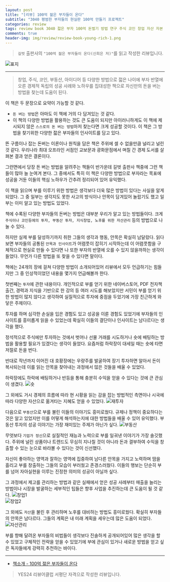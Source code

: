 ```yaml
---  
layout: post  
title: "[리뷰] 100억 젊은 부자들이 온다"  
subtitle: "3040 평범한 부자들의 현실판 100억 만들기 프로젝트"  
categories: review  
tags: review book 3040 젋은 부자 100억 돈벌기 방법 연구 주식 코인 창업 자산 자본 투자 쇼핑몰 부동산 파이프라인 자본주의  
comments: true  
header-img: img/review/review-book-young-rich-1.png
---  
```

  
> `길벗` 출판사의 `"100억 젊은 부자들이 온다(신희은 저)"`를 읽고 작성한 리뷰입니다.  

![표지](https://theorydb.github.io/assets/img/review/review-book-young-rich-1.png)  

---

> 창업, 주식, 코인, 부동산, 아이디어 등 다양한 방법으로 젋은 나이에 부자 반열에 오른 경제적 독립의 성공 사례와 노하우를 집대성한 책으로 자신만의 돈을 버는 방법을 찾는데 도움이 된다.

이 책은 두 문장으로 요약이 가능할 것 같다.
* `돈 버는 방법`은 아마도 이 책에 거의 다 담겨있는 것 같다.  
* 이 책의 다양한 방법을 활용하는 것도 큰 도움이 되지만 아이러니하게도 이 책에 제시되지 않은 `스스로의 돈 버는 방법`마저 찾는다면 크게 성공할 것이다. 이 책은 그 방법을 찾기위한 다양한 젋은 부자들의 인사이트를 담고 있다.

뜬 구름이나 잡는 돈버는 이론이나 원칙을 담은 책은 주위에 셀 수 없을만큼 널리고 널린 것 같다. 우리나라 최대 오프라인 서점인 교보문과 광화문점에서 며칠 간 경제 도서를 살펴본 결과 얻은 결론이다.

그런면에서 당장 돈 버는 방법을 알려주는 책들이 반가운데 길벗 출판사 책중에 그런 책들이 많아 늘 눈여겨 본다. 그 중에서도 특히 이 책은 다양한 방법으로 부자라는 목표에 성공을 거둔 이들의 핵심 노하우가 간추려 정리되어 있어 유익했다.

이 책을 읽으며 부를 이루기 위한 방법은 생각보다 더욱 많은 방법이 있다는 사실을 알게 되었다. 그 중 일부는 생각지도 못한 사고의 방식이나 안목이 담겨있어 놀랍기도 했고 일부는 이미 알고 있는 방법도 있었다.

책에 수록된 다양한 부자들의 돈버는 방법은 대부분 우리가 알고 있는 방법들이다. 크게 `주식이나 코인등에의 투자, 부동산 투자, 지식창업, 노후를 위한 자산관리` 등의 방법으로 나눌 수 있다.

하지만 실제 부를 달성하기까지 취한 그들의 생각과 행동, 안목은 확실히 남달랐다. 읽다보면 부자들의 공통된 `안목과 인사이트`가 어렴풋이 잡히기 시작하는데 이 어렴풋함을 구체적으로 현실로 만들 수 있다면 나 또한 부자의 반열에 오를 수 있지 않을까하는 생각이 들었다. 무언가 다른 방법을 또 찾을 수 있다면 말이다.

책에는 24개의 장에 걸쳐 다양한 방법이 소개되어있어 리뷰에서 모두 언급하기는 힘들지만 그 중 인상적이었던 내용을 몇가지 언급해볼까 한다.

첫번째는 `투자`에 관한 내용이다. 개인적으로 부를 얻기 위한 네이버스토어, PDF 전자책 출간, 경력과 지식을 기반으로 한 강의 등 여러 시도를 해보았지만 서민이 부를 얻기 위한 방법이 많지 않다고 생각하여 실질적으로 투자에 중점을 두었기에 가장 친근하게 와 닿은 주제이다.

투자를 하며 심각한 손실을 입은 경험도 있고 성공을 이룬 경험도 있었기에 부자들의 인사이트를 흥미롭게 읽을 수 있었는데 확실히 이들의 결단이나 인사이트는 남다르다는 생각을 했다. 

정석적으로 주식에만 투자하는 것에서 벗어나 선물 거래를 시도하거나 숏에 배팅하는 방법을 활용할 필요가 있겠다는 생각이 들었다. 요즘처럼 하락장이 대세일 때는 숏에 타면 저절로 돈을 번다.

반대로 작년까지 이어진 대 호황장에는 우량주를 발굴하여 장기 투자하면 알아서 돈이 복사되는데 이를 읽는 안목을 찾아내는 과정에서 많은 것들을 배울 수 있었다.

하락장에도 하락에 배팅하거나 반등을 통해 충분히 수익을 얻을 수 있다는 것에 큰 관심이 생겼다.
![숏](https://theorydb.github.io/assets/img/review/review-book-young-rich-3.png)  

그 외에도 거시 경제의 흐름에 따라 현 시황을 읽는 감을 잡는 방법적인 측면이나 시국에 따라 다양한 자산으로 옮겨타는 지혜도 얻을 수 있었다. 
![재투자](https://theorydb.github.io/assets/img/review/review-book-young-rich-4.png)  

다음으로 `부동산`으로 부를 불린 이들의 이야기도 흥미로웠다. 규제나 정책이 중요하다는 것은 알고 있었지만 이를 어떻게 해석하는지에 대한 방법들을 배울 수 있어 유익했다. 부동산 투자의 성공 이야기는 가장 재미있는 주제가 아닌가 싶다.
![부동산](https://theorydb.github.io/assets/img/review/review-book-young-rich-2.png)  

무엇보다 `기업가 정신`으로 실질적인 재능과 노력으로 부를 일궈낸 이야기가 가장 솔깃했다. 주위에 널린 상품이나 트렌드도 무심히 지나칠 것이 아니라 돈과 결부하여 수익을 창출할 수 있는 눈으로 바라볼 수 있다는 것이 신선했다. 

자신이 좋아하는 영역과 잘하는 영역에 집중하여 남다른 안목을 가지고 노력하며 땀을 흘리고 부를 창출하는 그들의 모습이 부러웠고 존경스러웠다. 이들의 행보는 단순히 부를 넘어 자아실현을 이루는 진정한 의미의 성공이 아닐까 싶다. 

그 과정에서 제고를 관리하는 방법과 같은 실패에서 얻은 성공 사례부터 매출을 늘리는 방법이나 시장을 발굴하는 세부적인 팁들은 향후 사업을 추진하는데 큰 도움이 될 것 같다. 
![창업1](https://theorydb.github.io/assets/img/review/review-book-young-rich-6.png)  
![창업2](https://theorydb.github.io/assets/img/review/review-book-young-rich-7.png)  

그 외에도 `자산`을 불린 후 관리하며 노후를 대비하는 방법도 흥미로웠다. 확실히 부자들의 안목은 남다르다. 그들의 계획은 내 미래 계획을 세우는데 많은 도움이 되었다. 
![자산관리](https://theorydb.github.io/assets/img/review/review-book-young-rich-5.png)  

부를 향해 달려온 부자들의 비법들이 생각보다 진솔하게 공개되어있어 많은 생각을 할 수 있었고 구체적인 전략을 얻을 수 있었기에 부에 관심이 있거나 새로운 방법을 얻고 싶은 독자들에게 강력히 추천하는 바이다.

---

* [책소개 - 100억 젊은 부자들이 온다](http://www.yes24.com/Product/Goods/108675467)

> YES24 리뷰어클럽 서평단 자격으로 작성한 리뷰입니다.
